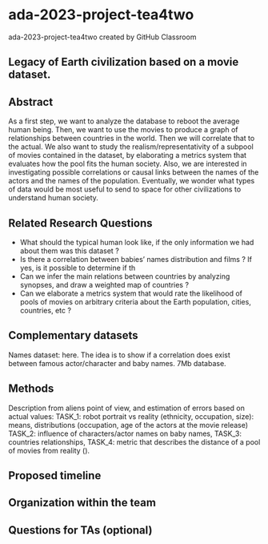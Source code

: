 # ada-2023-project-tea4two
ada-2023-project-tea4two created by GitHub Classroom

##  Legacy of Earth civilization based on a movie dataset.

## Abstract

As a first step, we want to analyze the database to reboot the average human being. Then, we want to use the movies to produce a graph of relationships between countries in the world.
Then we will correlate that to the actual. We also want to study the realism/representativity of a subpool of movies contained in the dataset, by elaborating a metrics system that evaluates how the pool fits the human society.
Also, we are interested in investigating possible correlations or causal links between the names of the actors and the names of the population.
Eventually, we wonder what types of data would be most useful to send to space for other civilizations to understand human society.

## Related Research Questions

- What should the typical human look like, if the only information we had about them was this dataset ?
- Is there a correlation between babies’ names distribution and films ? If yes, is it possible to determine if th
- Can we infer the main relations between countries by analyzing synopses, and draw a weighted map of countries ?
- Can we elaborate a metrics system that would rate the likelihood of pools of movies on arbitrary criteria about the Earth population, cities, countries, etc ?


## Complementary datasets

Names dataset: here. The idea is to show if a correlation does exist between famous actor/character and baby names. 7Mb database.

## Methods

Description from aliens point of view, and estimation of errors based on actual values: 
TASK_1: robot portrait vs reality (ethnicity, occupation, size): means, distributions (occupation, age of the actors at the movie release)
TASK_2: influence of characters/actor names on baby names, 
TASK_3: countries relationships, 
TASK_4: metric that describes the distance of a pool of movies from reality ().

## Proposed timeline

## Organization within the team

## Questions for TAs (optional)

